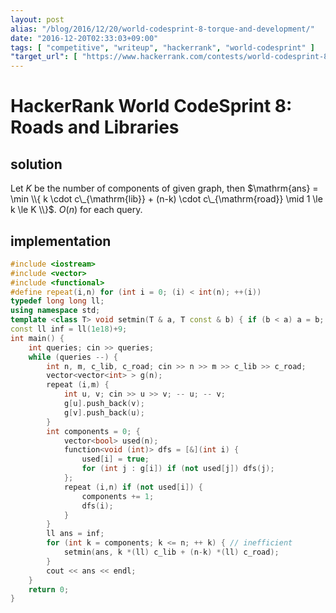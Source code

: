 ```yaml
---
layout: post
alias: "/blog/2016/12/20/world-codesprint-8-torque-and-development/"
date: "2016-12-20T02:33:03+09:00"
tags: [ "competitive", "writeup", "hackerrank", "world-codesprint" ]
"target_url": [ "https://www.hackerrank.com/contests/world-codesprint-8/challenges/torque-and-development" ]
---
```


# HackerRank World CodeSprint 8: Roads and Libraries

## solution

Let $K$ be the number of components of given graph, then $\mathrm{ans} = \min \\{ k \cdot c\_{\mathrm{lib}} + (n-k) \cdot c\_{\mathrm{road}} \mid 1 \le k \le K \\}$. $O(n)$ for each query.

## implementation

``` c++
#include <iostream>
#include <vector>
#include <functional>
#define repeat(i,n) for (int i = 0; (i) < int(n); ++(i))
typedef long long ll;
using namespace std;
template <class T> void setmin(T & a, T const & b) { if (b < a) a = b; }
const ll inf = ll(1e18)+9;
int main() {
    int queries; cin >> queries;
    while (queries --) {
        int n, m, c_lib, c_road; cin >> n >> m >> c_lib >> c_road;
        vector<vector<int> > g(n);
        repeat (i,m) {
            int u, v; cin >> u >> v; -- u; -- v;
            g[u].push_back(v);
            g[v].push_back(u);
        }
        int components = 0; {
            vector<bool> used(n);
            function<void (int)> dfs = [&](int i) {
                used[i] = true;
                for (int j : g[i]) if (not used[j]) dfs(j);
            };
            repeat (i,n) if (not used[i]) {
                components += 1;
                dfs(i);
            }
        }
        ll ans = inf;
        for (int k = components; k <= n; ++ k) { // inefficient
            setmin(ans, k *(ll) c_lib + (n-k) *(ll) c_road);
        }
        cout << ans << endl;
    }
    return 0;
}
```
